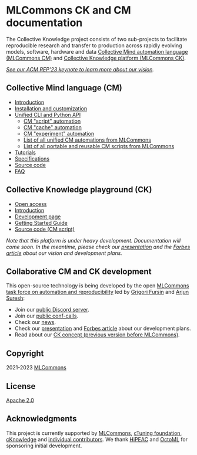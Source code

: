 # MLCommons CK and CM documentation

The Collective Knowledge project consists of two sub-projects 
to facilitate reproducible research and transfer to production 
across rapidly evolving models, software, hardware and data
[Collective Mind automation language (MLCommons CM)](#collective-mind-language-cm) 
and
[Collective Knowledge platform (MLCommons CK)](#collective-knowledge-playground-ck).

*[See our ACM REP'23 keynote to learn more about our vision](https://doi.org/10.5281/zenodo.8105339).*



## Collective Mind language (CM)

* [Introduction](introduction-cm.md)
* [Installation and customization](installation.md)
* [Unified CLI and Python API](interface.md)
  * [CM "script" automation](https://github.com/mlcommons/ck/blob/master/cm-mlops/automation/script/README-extra.md)
  * [CM "cache" automation](https://github.com/mlcommons/ck/blob/master/cm-mlops/automation/cache/README-extra.md)
  * [CM "experiment" automation](https://github.com/mlcommons/ck/blob/master/cm-mlops/automation/experiment/README-extra.md)
  * [List of all unified CM automations from MLCommons](list_of_automations.md)
  * [List of all portable and reusable CM scripts from MLCommons](list_of_scripts.md)
* [Tutorials](tutorials/README.md)
* [Specifications](specs/README.md)
* [Source code](https://github.com/mlcommons/ck/tree/master/cm/cmind)
* [FAQ](faq.md)

## Collective Knowledge playground (CK)

* [Open access](https://x.cKnowledge.org)
* [Introduction](introduction-ck.md)
* [Development page](https://github.com/mlcommons/ck/tree/master/platform)
* [Getting Started Guide](../get-started.md)
* [Source code (CM script)](https://github.com/mlcommons/ck/blob/master/cm-mlops/script/gui)

*Note that this platform is under heavy development. Documentation will come soon. 
 In the meantime, please check our [presentation](https://doi.org/10.5281/zenodo.7871070) 
 and the [Forbes article](https://www.forbes.com/sites/karlfreund/2023/04/05/nvidia-performance-trounces-all-competitors-who-have-the-guts-to-submit-to-mlperf-inference-30/?sh=3c38d2866676)
 about our vision and development plans.*

## Collaborative CM and CK development

This open-source technology is being developed by the open
[MLCommons task force on automation and reproducibility](https://github.com/mlcommons/ck/blob/master/docs/taskforce.md)
led by [Grigori Fursin](https://cKnowledge.org/gfursin) and
[Arjun Suresh](https://www.linkedin.com/in/arjunsuresh):

* Join our [public Discord server](https://discord.gg/JjWNWXKxwT).
* Join our [public conf-calls](https://docs.google.com/document/d/1zMNK1m_LhWm6jimZK6YE05hu4VH9usdbKJ3nBy-ZPAw).
* Check our [news](docs/news.md).
* Check our [presentation](https://doi.org/10.5281/zenodo.7871070) and [Forbes article](https://www.forbes.com/sites/karlfreund/2023/04/05/nvidia-performance-trounces-all-competitors-who-have-the-guts-to-submit-to-mlperf-inference-30/?sh=3c38d2866676) about our development plans.
* Read about our [CK concept (previous version before MLCommons)](https://arxiv.org/abs/2011.01149).


## Copyright

2021-2023 [MLCommons](https://mlcommons.org)

## License

[Apache 2.0](../LICENSE.md)

## Acknowledgments

This project is currently supported by [MLCommons](https://mlcommons.org), [cTuning foundation](https://www.linkedin.com/company/ctuning-foundation),
[cKnowledge](https://www.linkedin.com/company/cknowledge) and [individual contributors](https://github.com/mlcommons/ck/blob/master/CONTRIBUTING.md).
We thank [HiPEAC](https://hipeac.net) and [OctoML](https://octoml.ai) for sponsoring initial development.
